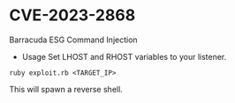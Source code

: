 # CVE-2023-2868
Barracuda ESG Command Injection 

- Usage
Set LHOST and RHOST variables to your listener.

```ruby exploit.rb <TARGET_IP>```

This will spawn a reverse shell.